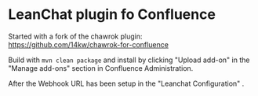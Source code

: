 # LeanChat plugin fo Confluence

Started with a fork of the chawrok plugin:
https://github.com/14kw/chawrok-for-confluence


Build with `mvn clean package` and install by clicking "Upload add-on" in the "Manage add-ons" section in Confluence Administration.

After the Webhook URL has been setup in the "Leanchat Configuration" .